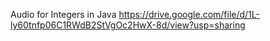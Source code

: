 Audio for Integers in Java
https://drive.google.com/file/d/1L-ly60tnfp06C1RWdB2StVgOc2HwX-8d/view?usp=sharing
